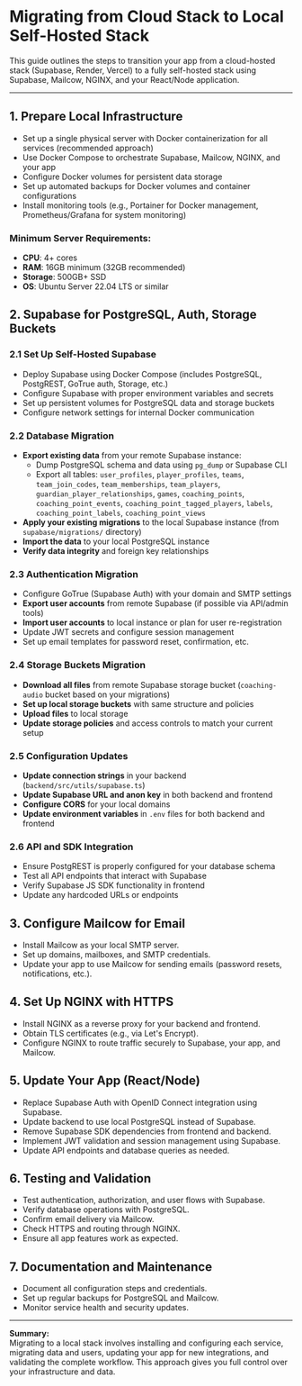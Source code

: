 # Migrating from Cloud Stack to Local Self-Hosted Stack

This guide outlines the steps to transition your app from a cloud-hosted stack (Supabase, Render, Vercel) to a fully self-hosted stack using Supabase, 
Mailcow, NGINX, and your React/Node application.

---

## 1. Prepare Local Infrastructure

- Set up a single physical server with Docker containerization for all services (recommended approach)
- Use Docker Compose to orchestrate Supabase, Mailcow, NGINX, and your app
- Configure Docker volumes for persistent data storage
- Set up automated backups for Docker volumes and container configurations
- Install monitoring tools (e.g., Portainer for Docker management, Prometheus/Grafana for system monitoring)

### Minimum Server Requirements:
- **CPU**: 4+ cores
- **RAM**: 16GB minimum (32GB recommended)
- **Storage**: 500GB+ SSD
- **OS**: Ubuntu Server 22.04 LTS or similar

## 2. Supabase for PostgreSQL, Auth, Storage Buckets

### 2.1 Set Up Self-Hosted Supabase
- Deploy Supabase using Docker Compose (includes PostgreSQL, PostgREST, GoTrue auth, Storage, etc.)
- Configure Supabase with proper environment variables and secrets
- Set up persistent volumes for PostgreSQL data and storage buckets
- Configure network settings for internal Docker communication

### 2.2 Database Migration
- **Export existing data** from your remote Supabase instance:
  - Dump PostgreSQL schema and data using `pg_dump` or Supabase CLI
  - Export all tables: `user_profiles`, `player_profiles`, `teams`, `team_join_codes`, `team_memberships`, `team_players`, `guardian_player_relationships`, `games`, `coaching_points`, `coaching_point_events`, `coaching_point_tagged_players`, `labels`, `coaching_point_labels`, `coaching_point_views`
- **Apply your existing migrations** to the local Supabase instance (from `supabase/migrations/` directory)
- **Import the data** to your local PostgreSQL instance
- **Verify data integrity** and foreign key relationships

### 2.3 Authentication Migration
- Configure GoTrue (Supabase Auth) with your domain and SMTP settings
- **Export user accounts** from remote Supabase (if possible via API/admin tools)
- **Import user accounts** to local instance or plan for user re-registration
- Update JWT secrets and configure session management
- Set up email templates for password reset, confirmation, etc.

### 2.4 Storage Buckets Migration
- **Download all files** from remote Supabase storage bucket (`coaching-audio` bucket based on your migrations)
- **Set up local storage buckets** with same structure and policies
- **Upload files** to local storage
- **Update storage policies** and access controls to match your current setup

### 2.5 Configuration Updates
- **Update connection strings** in your backend (`backend/src/utils/supabase.ts`)
- **Update Supabase URL and anon key** in both backend and frontend
- **Configure CORS** for your local domains
- **Update environment variables** in `.env` files for both backend and frontend

### 2.6 API and SDK Integration
- Ensure PostgREST is properly configured for your database schema
- Test all API endpoints that interact with Supabase
- Verify Supabase JS SDK functionality in frontend
- Update any hardcoded URLs or endpoints


## 3. Configure Mailcow for Email

- Install Mailcow as your local SMTP server.
- Set up domains, mailboxes, and SMTP credentials.
- Update your app to use Mailcow for sending emails (password resets, notifications, etc.).

## 4. Set Up NGINX with HTTPS

- Install NGINX as a reverse proxy for your backend and frontend.
- Obtain TLS certificates (e.g., via Let's Encrypt).
- Configure NGINX to route traffic securely to Supabase, your app, and Mailcow.

## 5. Update Your App (React/Node)

- Replace Supabase Auth with OpenID Connect integration using Supabase.
- Update backend to use local PostgreSQL instead of Supabase.
- Remove Supabase SDK dependencies from frontend and backend.
- Implement JWT validation and session management using Supabase.
- Update API endpoints and database queries as needed.

## 6. Testing and Validation

- Test authentication, authorization, and user flows with Supabase.
- Verify database operations with PostgreSQL.
- Confirm email delivery via Mailcow.
- Check HTTPS and routing through NGINX.
- Ensure all app features work as expected.

## 7. Documentation and Maintenance

- Document all configuration steps and credentials.
- Set up regular backups for PostgreSQL and Mailcow.
- Monitor service health and security updates.

---

**Summary:**  
Migrating to a local stack involves installing and configuring each service, migrating data and users, updating your app for new integrations, and validating the complete workflow. This approach gives you full control over your infrastructure and data.
